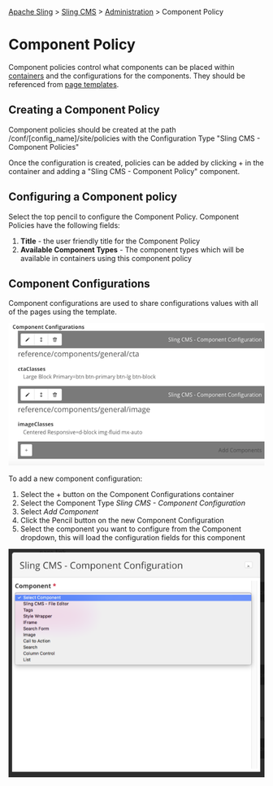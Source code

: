 <!-- Licensed to the Apache Software Foundation (ASF) under one or more contributor
	license agreements. See the NOTICE file distributed with this work for additional
	information regarding copyright ownership. The ASF licenses this file to
	you under the Apache License, Version 2.0 (the "License"); you may not use
	this file except in compliance with the License. You may obtain a copy of
	the License at http://www.apache.org/licenses/LICENSE-2.0 Unless required
	by applicable law or agreed to in writing, software distributed under the
	License is distributed on an "AS IS" BASIS, WITHOUT WARRANTIES OR CONDITIONS
	OF ANY KIND, either express or implied. See the License for the specific
	language governing permissions and limitations under the License. -->
[Apache Sling](https://sling.apache.org) > [Sling CMS](https://github.com/apache/sling-org-apache-sling-app-cms) > [Administration](administration.md) > Component Policy

# Component Policy

Component policies control what components can be placed within [containers](page-editing.md#containers) and the configurations for the components. They should be referenced from [page templates](templates.md).

## Creating a Component Policy

Component policies should be created at the path /conf/[config_name]/site/policies with the Configuration Type "Sling CMS - Component Policies"

Once the configuration is created, policies can be added by clicking + in the container and adding a "Sling CMS - Component Policy" component.

## Configuring a Component policy

Select the top pencil to configure the Component Policy. Component Policies have the following fields:

1. **Title** - the user friendly title for the Component Policy
2. **Available Component Types** - The component types which will be available in containers using this component policy

## Component Configurations

Component configurations are used to share configurations values with all of the pages using the template.

![Component Configurations](img/component-configurations.png)

To add a new component configuration:

1. Select the + button on the Component Configurations container
2. Select the Component Type *Sling CMS - Component Configuration*
3. Select *Add Component*
4. Click the Pencil button on the new Component Configuration
5. Select the component you want to configure from the Component dropdown, this will load the configuration fields for this component

![Selecting the Component Type](img/select-config-component-type.png)
